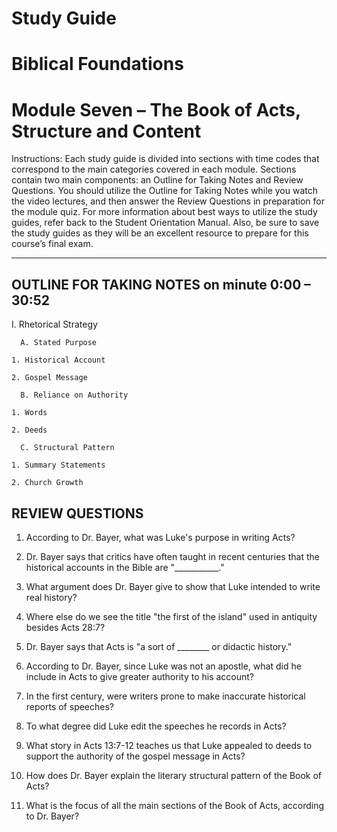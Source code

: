 # Study Guide 
# Biblical Foundations
# Module Seven – The Book of Acts, Structure and Content

Instructions: Each study guide is divided into sections with time codes that correspond to the main categories covered in each module. Sections contain two main components: an Outline for Taking Notes and Review Questions. You should utilize the Outline for Taking Notes while you watch the video lectures, and then answer the Review Questions in preparation for the module quiz. For more information about best ways to utilize the study guides, refer back to the Student Orientation Manual. Also, be sure to save the study guides as they will be an excellent resource to prepare for this course’s final exam.

**********************************

## OUTLINE FOR TAKING NOTES on minute 0:00 – 30:52

I. Rhetorical Strategy

      A. Stated Purpose

  	1. Historical Account

 	2. Gospel Message 

      B. Reliance on Authority 

  	1. Words 

 	2. Deeds 

      C. Structural Pattern 

  	1. Summary Statements 

  	2. Church Growth 


## REVIEW QUESTIONS

1. According to Dr. Bayer, what was Luke's purpose in writing Acts?
       
2. Dr. Bayer says that critics have often taught in recent centuries that the historical accounts in the Bible are "___________."
       
3. What argument does Dr. Bayer give to show that Luke intended to write real history?
       
4. Where else do we see the title "the first of the island" used in antiquity besides Acts 28:7?
       
5. Dr. Bayer says that Acts is "a sort of ________ or didactic history."
       
6. According to Dr. Bayer, since Luke was not an apostle, what did he include in Acts to give greater authority to his account?
       
7. In the first century, were writers prone to make inaccurate historical reports of speeches?
       
8. To what degree did Luke edit the speeches he records in Acts?
       
9. What story in Acts 13:7-12 teaches us that Luke appealed to deeds to support the authority of the gospel message in Acts?
       
10. How does Dr. Bayer explain the literary structural pattern of the Book of Acts?
       
11. What is the focus of all the main sections of the Book of Acts, according to Dr. Bayer?
         



 
